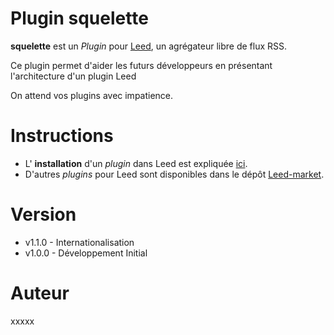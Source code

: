 Plugin squelette
=====================

**squelette** est un _Plugin_ pour [Leed](http://projet.idleman.fr/leed), un agrégateur libre de flux RSS.

Ce plugin permet d'aider les futurs développeurs en présentant l'architecture d'un plugin Leed

On attend vos plugins avec impatience.

Instructions
============

* L' **installation** d'un _plugin_ dans Leed est expliquée [ici](http://projet.idleman.fr/leed/?page=Plugins).
* D'autres _plugins_ pour Leed sont disponibles dans le dépôt [Leed-market](https://github.com/ldleman/Leed-market).

Version
=======

* v1.1.0  -  Internationalisation
* v1.0.0  -  Développement Initial

Auteur
=======
xxxxx